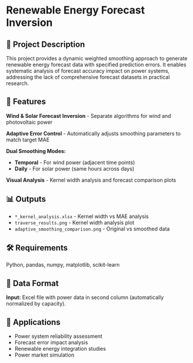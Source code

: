 # Renewable Energy Forecast Inversion

## 📌 Project Description
This project provides a dynamic weighted smoothing approach to generate renewable energy forecast data with specified prediction errors. It enables systematic analysis of forecast accuracy impact on power systems, addressing the lack of comprehensive forecast datasets in practical research.

## 🎯 Features
**Wind & Solar Forecast Inversion** - Separate algorithms for wind and photovoltaic power

**Adaptive Error Control** - Automatically adjusts smoothing parameters to match target MAE

**Dual Smoothing Modes:**
- **Temporal** - For wind power (adjacent time points)
- **Daily** - For solar power (same hours across days)

**Visual Analysis** - Kernel width analysis and forecast comparison plots

## 📊 Outputs
- `*_kernel_analysis.xlsx` - Kernel width vs MAE analysis
- `traverse_results.png` - Kernel width analysis plot
- `adaptive_smoothing_comparison.png` - Original vs smoothed data

## 🛠 Requirements
Python, pandas, numpy, matplotlib, scikit-learn

## 📄 Data Format
**Input:** Excel file with power data in second column (automatically normalized by capacity).

## 🎯 Applications
- Power system reliability assessment
- Forecast error impact analysis
- Renewable energy integration studies
- Power market simulation
